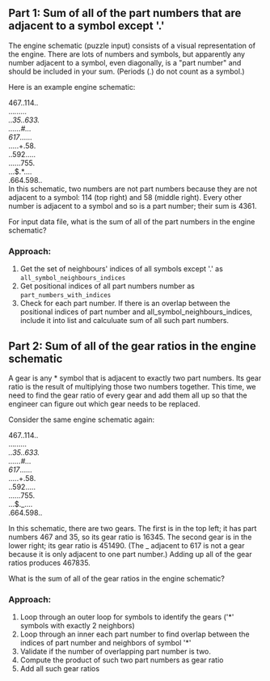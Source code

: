 ## Part 1: Sum of all of the part numbers that are adjacent to a symbol except '.'

The engine schematic (puzzle input) consists of a visual representation of the engine. There are lots of numbers and symbols, but apparently any number adjacent to a symbol, even diagonally, is a "part number" and should be included in your sum. (Periods (.) do not count as a symbol.)

Here is an example engine schematic:

467..114..  
..._......  
..35..633.  
......#...  
617_......  
.....+.58.  
..592.....  
......755.  
...$.\*....  
.664.598..  
In this schematic, two numbers are not part numbers because they are not adjacent to a symbol: 114 (top right) and 58 (middle right). Every other number is adjacent to a symbol and so is a part number; their sum is 4361.

For input data file, what is the sum of all of the part numbers in the engine schematic?

### Approach:

1. Get the set of neighbours' indices of all symbols except '.' as `all_symbol_neighbours_indices`
2. Get positional indices of all part numbers number as `part_numbers_with_indices`
3. Check for each part number. If there is an overlap between the positional indices of part number and all_symbol_neighbours_indices, include it into list and calculuate sum of all such part numbers.

## Part 2: Sum of all of the gear ratios in the engine schematic

A gear is any \* symbol that is adjacent to exactly two part numbers. Its gear ratio is the result of multiplying those two numbers together. This time, we need to find the gear ratio of every gear and add them all up so that the engineer can figure out which gear needs to be replaced.

Consider the same engine schematic again:

467..114..  
..._......  
..35..633.  
......#...  
617_......  
.....+.58.  
..592.....  
......755.  
...$.\_....  
.664.598..

In this schematic, there are two gears. The first is in the top left; it has part numbers 467 and 35, so its gear ratio is 16345. The second gear is in the lower right; its gear ratio is 451490. (The \_ adjacent to 617 is not a gear because it is only adjacent to one part number.) Adding up all of the gear ratios produces 467835.

What is the sum of all of the gear ratios in the engine schematic?

### Approach:

1. Loop through an outer loop for symbols to identify the gears ('\*' symbols with exactly 2 neighbors)
2. Loop through an inner each part number to find overlap between the indices of part number and neighbors of symbol '\*'
3. Validate if the number of overlapping part number is two.
4. Compute the product of such two part numbers as gear ratio
5. Add all such gear ratios
